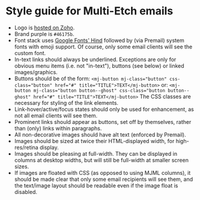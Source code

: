 # Style guide for Multi-Etch emails

* Logo is [hosted on Zoho](https://campaign-image.com/zohocampaigns/multietch_zc_v9_1_722626000001654004.png).
* Brand purple is `#46175b`.
* Font stack uses [Google Fonts' Hind](https://fonts.google.com/specimen/Hind)
followed by (via Premail) system fonts with emoji support. Of course, only some
email clients will see the custom font.
* In-text links should always be underlined. Exceptions are only for obvious
menu items (i.e. not "in-text"), buttons (see below) or linked images/graphics.
* Buttons should be of the form:
`<mj-button mj-class="button" css-class="button" href="#" title="TITLE">TEXT</mj-button>`
or:
`<mj-button mj-class="button button--ghost" css-class="button button--ghost" href="#" title="TITLE">TEXT</mj-button>`
The CSS classes are necessary for styling of the link elements.
* Link-hover/active/focus states should only be used for enhancement, as not all
email clients will see them.
* Prominent links should appear as buttons, set off by themselves, rather than
(only) links within paragraphs.
* All non-decorative images should have alt text (enforced by Premail).
* Images should be sized at twice their HTML-displayed width, for
high-res/retina display.
* Images should be pleasing at full-width. They can be displayed in columns at
desktop widths, but will still be full-width at smaller screen sizes.
* If images are floated with CSS (as opposed to using MJML columns), it should
be made clear that only some email recipients will see them, and the text/image
layout should be readable even if the image float is disabled.
